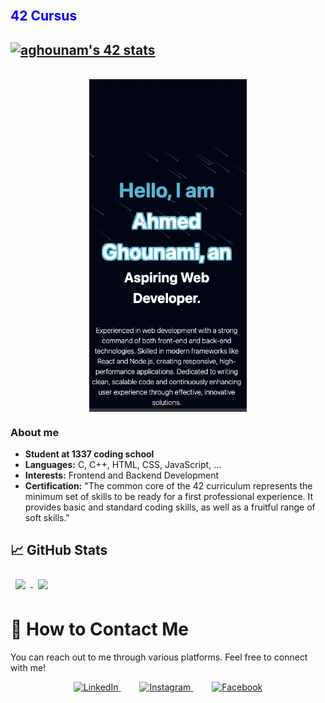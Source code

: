 </br>
<div class="item">
<h2 style="color: blue" > 42 Cursus <h2>
 <a href="https://github.com/ahmedghounami/badge42"><img src="https://badge.mediaplus.ma/black/aghounam"  style="margin-right: auto; margin-left: auto; "alt="aghounam's 42 stats"/></a>
</div>
<br>
 <a href="https://ahmedghounami.github.io/Portfolio/">
  
<img src="screen.png" alt="My Screen Image" style="display: block; margin-left: auto; margin-right: auto; width: 50%;">
 </a>


### About me

- **Student at 1337 coding school** 
- **Languages:** C, C++, HTML, CSS, JavaScript, ...
- **Interests:** Frontend and Backend Development
- **Certification:** "The common core of the 42 curriculum represents the minimum set of skills to be ready for a first professional experience. It provides basic and standard coding skills, as well as a fruitful range of soft skills."

## &#x1f4c8; GitHub Stats

<a href="https://github.com/ahmedghounami">
  <img height="200" align="center" style="margin:0.5rem" src="https://github-readme-stats.vercel.app/api?username=ahmedghounami&show_icons=true&theme=gruvbox&card_width=250">
</a>
<a href="https://github.com/ahmedghounami">
  <img height="200" align="center" style="margin:0.5rem" src="https://github-readme-stats.vercel.app/api/top-langs/?username=ahmedghounami&layout=compact&theme=gruvbox&card_width=250">
</a>

# 📣 How to Contact Me

You can reach out to me through various platforms. Feel free to connect with me!

<p align="center">
  <a href="https://www.linkedin.com/in/ahmed-ghounami-a675b1294/" style="margin: 0 15px;">
    <img src="https://img.shields.io/badge/LinkedIn-0077B5?style=flat-square&logo=linkedin&logoColor=white" alt="LinkedIn">
  </a>
  <a href="" style="margin: 0 15px;">
    <img src="https://img.shields.io/badge/Instagram-E4405F?style=flat-square&logo=instagram&logoColor=white" alt="Instagram">
  </a>
  <a href="" style="margin: 0 15px;">
    <img src="https://img.shields.io/badge/Facebook-1877F2?style=flat-square&logo=facebook&logoColor=white" alt="Facebook">
  </a>
</p>
